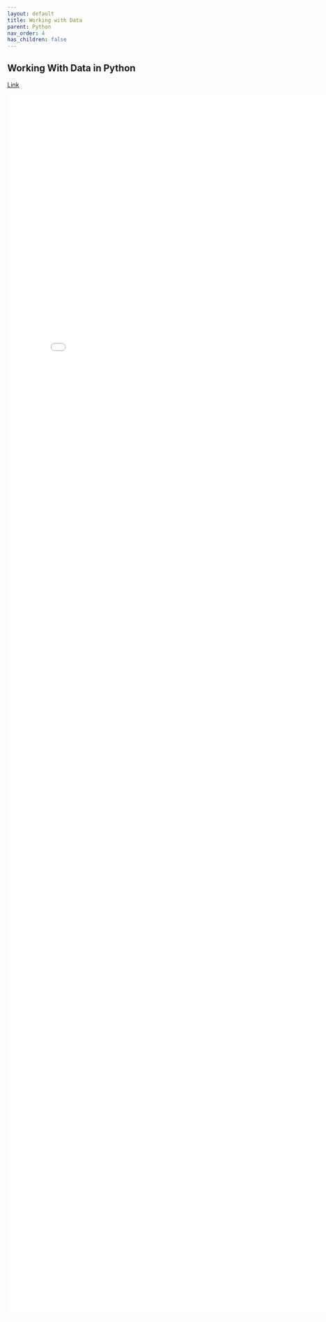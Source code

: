 ```yaml
---
layout: default
title: Working with Data
parent: Python
nav_order: 4
has_children: false
---
```


## Working With Data in Python

[Link](python102.pdf)

<iframe src="python102.pdf" style="width: 800px; height: 2800px;" frameBorder="0"></iframe>


